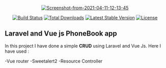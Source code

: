 <p align="center"><a href="https://ibb.co/s1fXYNZ"><img src="https://i.ibb.co/c8BsnZj/Screenshot-from-2021-04-11-12-13-45.png" alt="Screenshot-from-2021-04-11-12-13-45" border="0" /></a></p>

<p align="center">
<a href="https://travis-ci.org/laravel/framework"><img src="https://travis-ci.org/laravel/framework.svg" alt="Build Status"></a>
<a href="https://packagist.org/packages/laravel/framework"><img src="https://img.shields.io/packagist/dt/laravel/framework" alt="Total Downloads"></a>
<a href="https://packagist.org/packages/laravel/framework"><img src="https://img.shields.io/packagist/v/laravel/framework" alt="Latest Stable Version"></a>
<a href="https://packagist.org/packages/laravel/framework"><img src="https://img.shields.io/packagist/l/laravel/framework" alt="License"></a>
</p>

## Laravel and Vue js PhoneBook app

In this project I have done a simple **CRUD** using Laravel and Vue Js.
Here I have used : 

-Vue router
-Sweetalert2
-Resource Controller
